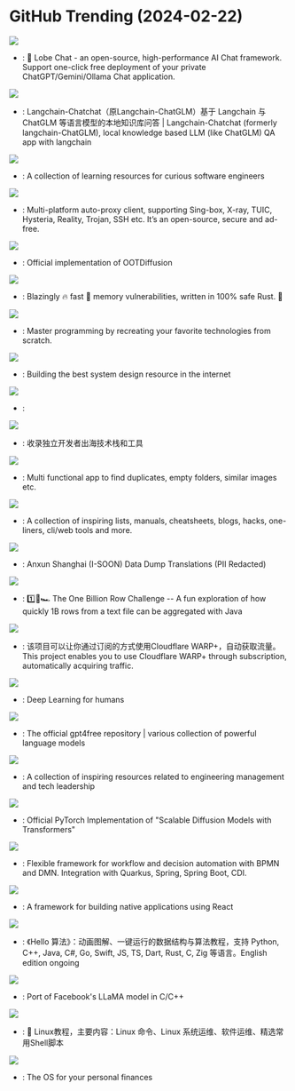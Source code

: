 # GitHub Trending (2024-02-22)

![](https://img.shields.io/badge/TypeScript-New%20324-green?style=flat-square&logo=appveyor)
- [](https://github.comundefined): 🤖 Lobe Chat - an open-source, high-performance AI Chat framework. Support one-click free deployment of your private ChatGPT/Gemini/Ollama Chat application.

![](https://img.shields.io/badge/Python-New%20271-green?style=flat-square&logo=appveyor)
- [](https://github.comundefined): Langchain-Chatchat（原Langchain-ChatGLM）基于 Langchain 与 ChatGLM 等语言模型的本地知识库问答 | Langchain-Chatchat (formerly langchain-ChatGLM), local knowledge based LLM (like ChatGLM) QA app with langchain

![](https://img.shields.io/badge/Python-New%204-green?style=flat-square&logo=appveyor)
- [](https://github.comundefined): A collection of learning resources for curious software engineers

![](https://img.shields.io/badge/Dart-New%2062-green?style=flat-square&logo=appveyor)
- [](https://github.comundefined): Multi-platform auto-proxy client, supporting Sing-box, X-ray, TUIC, Hysteria, Reality, Trojan, SSH etc. It’s an open-source, secure and ad-free.

![](https://img.shields.io/badge/Python-New%20389-green?style=flat-square&logo=appveyor)
- [](https://github.comundefined): Official implementation of OOTDiffusion

![](https://img.shields.io/badge/Rust-New%20483-green?style=flat-square&logo=appveyor)
- [](https://github.comundefined): Blazingly 🔥 fast 🚀 memory vulnerabilities, written in 100% safe Rust. 🦀

![](https://img.shields.io/badge/none-New%20381-green?style=flat-square&logo=appveyor)
- [](https://github.comundefined): Master programming by recreating your favorite technologies from scratch.

![](https://img.shields.io/badge/none-New%20194-green?style=flat-square&logo=appveyor)
- [](https://github.comundefined): Building the best system design resource in the internet

![](https://img.shields.io/badge/none-New%20722-green?style=flat-square&logo=appveyor)
- [](https://github.comundefined): 

![](https://img.shields.io/badge/none-New%20206-green?style=flat-square&logo=appveyor)
- [](https://github.comundefined): 收录独立开发者出海技术栈和工具

![](https://img.shields.io/badge/Rust-New%20182-green?style=flat-square&logo=appveyor)
- [](https://github.comundefined): Multi functional app to find duplicates, empty folders, similar images etc.

![](https://img.shields.io/badge/none-New%2090-green?style=flat-square&logo=appveyor)
- [](https://github.comundefined): A collection of inspiring lists, manuals, cheatsheets, blogs, hacks, one-liners, cli/web tools and more.

![](https://img.shields.io/badge/none-New%2019-green?style=flat-square&logo=appveyor)
- [](https://github.comundefined): Anxun Shanghai (I-SOON) Data Dump Translations (PII Redacted)

![](https://img.shields.io/badge/Java-New%2033-green?style=flat-square&logo=appveyor)
- [](https://github.comundefined): 1️⃣🐝🏎️ The One Billion Row Challenge -- A fun exploration of how quickly 1B rows from a text file can be aggregated with Java

![](https://img.shields.io/badge/Python-New%2089-green?style=flat-square&logo=appveyor)
- [](https://github.comundefined): 该项目可以让你通过订阅的方式使用Cloudflare WARP+，自动获取流量。This project enables you to use Cloudflare WARP+ through subscription, automatically acquiring traffic.

![](https://img.shields.io/badge/Python-New%2023-green?style=flat-square&logo=appveyor)
- [](https://github.comundefined): Deep Learning for humans

![](https://img.shields.io/badge/Python-New%20207-green?style=flat-square&logo=appveyor)
- [](https://github.comundefined): The official gpt4free repository | various collection of powerful language models

![](https://img.shields.io/badge/Shell-New%2098-green?style=flat-square&logo=appveyor)
- [](https://github.comundefined): A collection of inspiring resources related to engineering management and tech leadership

![](https://img.shields.io/badge/Python-New%20160-green?style=flat-square&logo=appveyor)
- [](https://github.comundefined): Official PyTorch Implementation of "Scalable Diffusion Models with Transformers"

![](https://img.shields.io/badge/Java-New%204-green?style=flat-square&logo=appveyor)
- [](https://github.comundefined): Flexible framework for workflow and decision automation with BPMN and DMN. Integration with Quarkus, Spring, Spring Boot, CDI.

![](https://img.shields.io/badge/C%2B%2B-New%2039-green?style=flat-square&logo=appveyor)
- [](https://github.comundefined): A framework for building native applications using React

![](https://img.shields.io/badge/Java-New%20313-green?style=flat-square&logo=appveyor)
- [](https://github.comundefined): 《Hello 算法》：动画图解、一键运行的数据结构与算法教程，支持 Python, C++, Java, C#, Go, Swift, JS, TS, Dart, Rust, C, Zig 等语言。English edition ongoing

![](https://img.shields.io/badge/C%2B%2B-New%2075-green?style=flat-square&logo=appveyor)
- [](https://github.comundefined): Port of Facebook's LLaMA model in C/C++

![](https://img.shields.io/badge/Shell-New%2074-green?style=flat-square&logo=appveyor)
- [](https://github.comundefined): 🐧 Linux教程，主要内容：Linux 命令、Linux 系统运维、软件运维、精选常用Shell脚本

![](https://img.shields.io/badge/Ruby-New%20293-green?style=flat-square&logo=appveyor)
- [](https://github.comundefined): The OS for your personal finances

